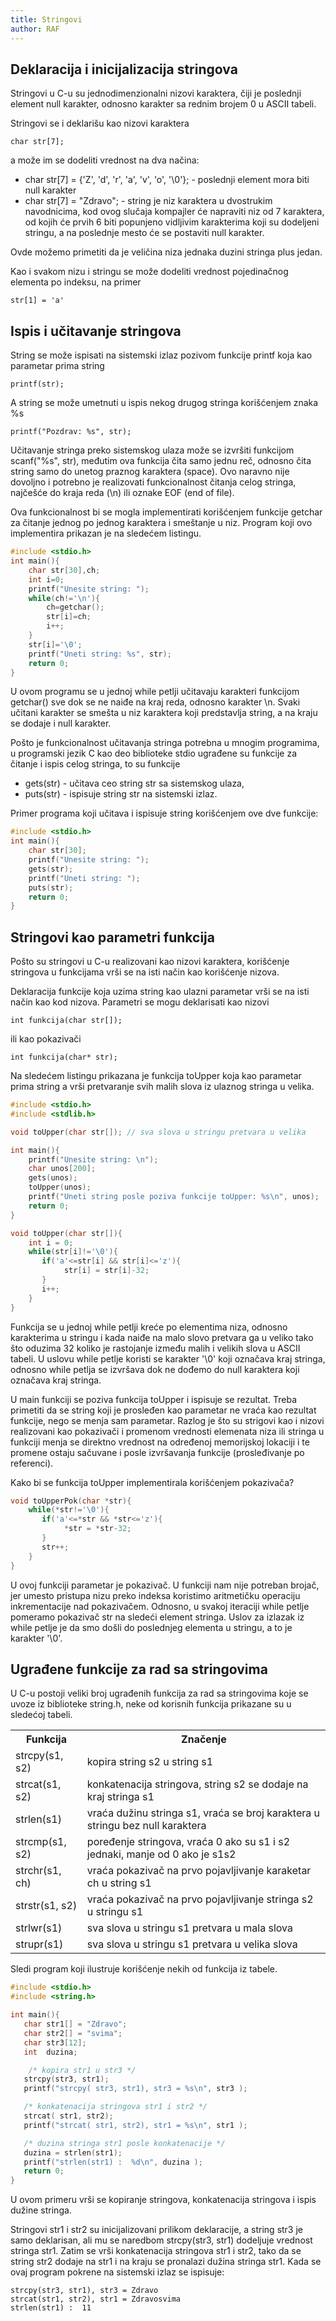 ```yaml
---
title: Stringovi
author: RAF
---
```


## Deklaracija i inicijalizacija stringova

Stringovi u C-u su jednodimenzionalni nizovi karaktera, čiji je poslednji element null karakter, odnosno karakter sa rednim brojem 0 u ASCII tabeli. 

Stringovi se i deklarišu kao nizovi karaktera

```
char str[7];
```
a može im se dodeliti vrednost na dva načina:

<ul>
<li>char str[7] = {'Z', 'd', 'r', 'a', 'v', 'o', '\0'};  -  poslednji element mora biti null karakter</li>
<li>char str[7] = "Zdravo"; - string je niz karaktera u dvostrukim navodnicima, kod ovog slučaja kompajler će napraviti niz od 7 karaktera,   od kojih će prvih 6 biti popunjeno vidljivim karakterima koji su dodeljeni stringu, a na poslednje mesto će se postaviti null karakter.</li>  
</ul>

Ovde možemo primetiti da je veličina niza jednaka duzini stringa plus jedan. 

Kao i svakom nizu i stringu se može dodeliti vrednost pojedinačnog elementa po indeksu, na primer

```
str[1] = 'a'
```

## Ispis i učitavanje stringova

String se može ispisati na sistemski izlaz pozivom funkcije printf koja kao parametar prima string

```
printf(str);
```
A string se može umetnuti u ispis nekog drugog stringa korišćenjem znaka %s

```
printf("Pozdrav: %s", str);
```
Učitavanje stringa preko sistemskog ulaza može se izvršiti funkcijom scanf("%s", str), međutim ova funkcija čita samo jednu reč, odnosno čita string samo do unetog praznog karaktera (space). Ovo naravno nije dovoljno i potrebno je realizovati funkcionalnost čitanja celog stringa, najčešće do kraja reda (\n) ili oznake EOF (end of file). 

Ova funkcionalnost bi se mogla implementirati korišćenjem funkcije getchar za čitanje jednog po jednog karaktera i smeštanje u niz. Program koji ovo implementira prikazan je na sledećem listingu. 
```c
#include <stdio.h>
int main(){
    char str[30],ch;
    int i=0;
    printf("Unesite string: ");
    while(ch!='\n'){
        ch=getchar();
        str[i]=ch;
        i++;
    }
    str[i]='\0';
    printf("Uneti string: %s", str);
    return 0;
}
```
U ovom programu se u jednoj while petlji učitavaju karakteri funkcijom getchar() sve dok se ne naiđe na kraj reda, odnosno karakter \n. Svaki učitani karakter se smešta u niz karaktera koji predstavlja string, a na kraju se dodaje i null karakter. 

Pošto je funkcionalnost učitavanja stringa potrebna u mnogim programima, u programski jezik C kao deo biblioteke stdio ugrađene su funkcije za čitanje i ispis celog stringa, to su funkcije 

<ul>
<li>gets(str) - učitava ceo string str sa sistemskog ulaza,</li> 
<li>puts(str) - ispisuje string str na sistemski izlaz.</li>
</ul>

Primer programa koji učitava i ispisuje string korišćenjem ove dve funkcije:

```c
#include <stdio.h>
int main(){
    char str[30];    
    printf("Unesite string: ");
    gets(str);
    printf("Uneti string: ");
    puts(str);
    return 0;
}
```
## Stringovi kao parametri funkcija

Pošto su stringovi u C-u realizovani kao nizovi karaktera, korišćenje stringova u funkcijama vrši se na isti način kao korišćenje nizova. 

Deklaracija funkcije koja uzima string kao ulazni parametar vrši se na isti način kao kod nizova. Parametri se mogu deklarisati kao nizovi

```
int funkcija(char str[]);
```

ili kao pokazivači 

```
int funkcija(char* str);
```

Na sledećem listingu prikazana je funkcija toUpper koja kao parametar prima string a vrši pretvaranje svih malih slova iz ulaznog stringa u velika. 

```c
#include <stdio.h>
#include <stdlib.h>

void toUpper(char str[]); // sva slova u stringu pretvara u velika

int main(){
    printf("Unesite string: \n");
    char unos[200];
    gets(unos);
    toUpper(unos);
    printf("Uneti string posle poziva funkcije toUpper: %s\n", unos);
    return 0;
}

void toUpper(char str[]){
    int i = 0;
    while(str[i]!='\0'){
       if('a'<=str[i] && str[i]<='z'){
            str[i] = str[i]-32;
       }
       i++;
    }
}

```
Funkcija se u jednoj while petlji kreće po elementima niza, odnosno karakterima u stringu i kada naiđe na malo slovo pretvara ga u veliko tako što oduzima 32 koliko je rastojanje između malih i velikih slova u ASCII tabeli. U uslovu while petlje koristi se karakter '\0' koji označava kraj stringa, odnosno while petlja se izvršava dok ne dođemo do null karaktera koji označava kraj stringa. 

U main funkciji se poziva funkcija toUpper i ispisuje se rezultat. Treba primetiti da se string koji je prosleđen kao parametar ne vraća kao rezultat funkcije, nego se menja sam parametar. Razlog je što su strigovi kao i nizovi realizovani kao pokazivači i promenom vrednosti elemenata niza ili stringa u funkciji menja se direktno vrednost na određenoj memorijskoj lokaciji i te promene ostaju sačuvane i posle izvršavanja funkcije (prosleđivanje po referenci). 

Kako bi se funkcija toUpper implementirala korišćenjem pokazivača? 

```c
void toUpperPok(char *str){
    while(*str!='\0'){
       if('a'<=*str && *str<='z'){
            *str = *str-32;
       }
       str++;
    }
}
```
U ovoj funkciji parametar je pokazivač. U funkciji nam nije potreban brojač, jer umesto pristupa nizu preko indeksa koristimo aritmetičku operaciju inkrementacije nad pokazivačem. Odnosno, u svakoj iteraciji while petlje pomeramo pokazivač str na sledeći element stringa. Uslov za izlazak iz while petlje je da smo došli do poslednjeg elementa u stringu, a to je karakter '\0'. 

## Ugrađene funkcije za rad sa stringovima

U C-u postoji veliki broj ugrađenih funkcija za rad sa stringovima koje se uvoze iz biblioteke string.h, neke od korisnih funkcija prikazane su u sledećoj tabeli. 

<table>
<tr><th>Funkcija</th><th>Značenje</th></tr>
<tr><td>strcpy(s1, s2)</td><td>kopira string s2 u string s1</td></tr>
<tr><td>strcat(s1, s2)</td><td>konkatenacija stringova, string s2 se dodaje na kraj stringa s1</td><tr>
<tr><td>strlen(s1)</td><td>vraća dužinu stringa s1, vraća se broj karaktera u stringu bez null karaktera</td></tr>
<tr><td>strcmp(s1, s2)</td><td>poređenje stringova, vraća 0 ako su s1 i s2 jednaki, manje od 0 ako je s1<s2 i veće od 0 ako je s1>s2</td></tr>
<tr><td>strchr(s1, ch)</td><td>vraća pokazivač na prvo pojavljivanje karaketar ch u string s1</td></tr>
<tr><td>strstr(s1, s2)</td><td>vraća pokazivač na prvo pojavljivanje stringa s2 u stringu s1</td></tr>
<tr><td>strlwr(s1)</td><td>sva slova u stringu s1 pretvara u mala slova</td></tr>
<tr><td>strupr(s1)</td><td>sva slova u stringu s1 pretvara u velika slova</td></tr>
</table>

Sledi program koji ilustruje korišćenje nekih od funkcija iz tabele.

```c
#include <stdio.h>
#include <string.h>

int main(){
   char str1[] = "Zdravo";
   char str2[] = "svima";
   char str3[12];
   int  duzina;

    /* kopira str1 u str3 */
   strcpy(str3, str1);
   printf("strcpy( str3, str1), str3 = %s\n", str3 );

   /* konkatenacija stringova str1 i str2 */
   strcat( str1, str2);
   printf("strcat( str1, str2), str1 = %s\n", str1 );

   /* duzina stringa str1 posle konkatenacije */
   duzina = strlen(str1);
   printf("strlen(str1) :  %d\n", duzina );
   return 0;
}
```

U ovom primeru vrši se kopiranje stringova, konkatenacija stringova i ispis dužine stringa. 

Stringovi str1 i str2 su inicijalizovani prilikom deklaracije, a string str3 je samo deklarisan, ali mu se naredbom strcpy(str3, str1) dodeljuje vrednost stringa str1. Zatim se vrši konkatenacija stringova str1 i str2, tako da se string str2 dodaje na str1 i na kraju se pronalazi dužina stringa str1. Kada se ovaj program pokrene na sistemski izlaz se ispisuje:

```
strcpy(str3, str1), str3 = Zdravo
strcat(str1, str2), str1 = Zdravosvima
strlen(str1) :  11
```




